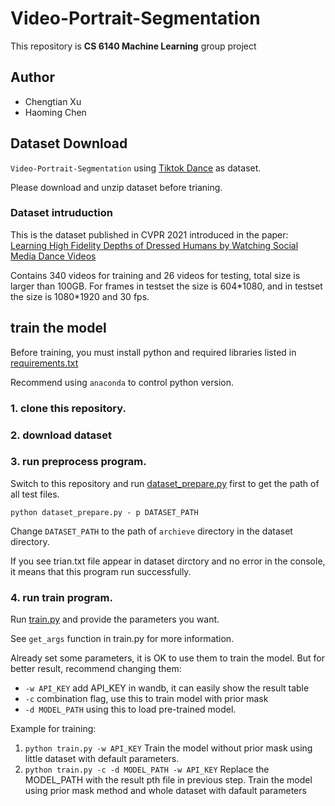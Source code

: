 # Video-Portrait-Segmentation

This repository is <b>CS 6140 Machine Learning</b> group project

## Author

- Chengtian Xu
- Haoming Chen

## Dataset Download

`Video-Portrait-Segmentation` using [Tiktok Dance](https://www.kaggle.com/datasets/yasaminjafarian/tiktokdataset) as dataset.

Please download and unzip dataset before trianing.

### Dataset intruduction

This is the dataset published in CVPR 2021 introduced in the paper: [Learning High Fidelity Depths of Dressed Humans by Watching Social Media Dance Videos](https://openaccess.thecvf.com/content/CVPR2021/html/Jafarian_Learning_High_Fidelity_Depths_of_Dressed_Humans_by_Watching_Social_CVPR_2021_paper.html)

Contains 340 videos for training and 26 videos for testing, total size is larger than 100GB. For frames in testset the size is 604\*1080, and in testset the size is 1080\*1920 and 30 fps.


## train the model

Before training, you must install python and required libraries listed in [requirements.txt](requirements.txt)

Recommend using `anaconda` to control python version.

### 1. clone this repository.

### 2. download dataset

### 3. run preprocess program.

Switch to this repository and run [dataset_prepare.py](dataset_prepare.py) first to get the path of all test files.
```
python dataset_prepare.py - p DATASET_PATH
```
Change `DATASET_PATH` to the path of `archieve` directory in the dataset directory.

If you see trian.txt file appear in dataset dirctory and no error in the console, it means that this program run successfully.

### 4. run train program.

Run [train.py](train.py) and provide the parameters you want.

See `get_args` function in train.py for more information.

Already set some parameters, it is OK to use them to train the model. But for better result, recommend changing them:

- `-w API_KEY` add API_KEY in wandb, it can easily show the result table
- `-c` combination flag, use this to train model with prior mask
- `-d MODEL_PATH` using this to load pre-trained model.

Example for training:

1. `python train.py -w API_KEY` Train the model without prior mask using little dataset with default parameters.
2. `python train.py -c -d MODEL_PATH -w API_KEY` Replace the MODEL_PATH with the result pth file in previous step. Train the model using prior mask method and whole dataset with dafault parameters